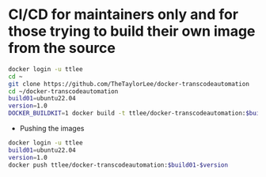 # CI/CD for maintainers only and for those trying to build their own image from the source
```sh
docker login -u ttlee
cd ~
git clone https://github.com/TheTaylorLee/docker-transcodeautomation
cd ~/docker-transcodeautomation
build01=ubuntu22.04
version=1.0
DOCKER_BUILDKIT=1 docker build -t ttlee/docker-transcodeautomation:$build-$version .
```

- Pushing the images
```sh
docker login -u ttlee
build01=ubuntu22.04
version=1.0
docker push ttlee/docker-transcodeautomation:$build01-$version
```